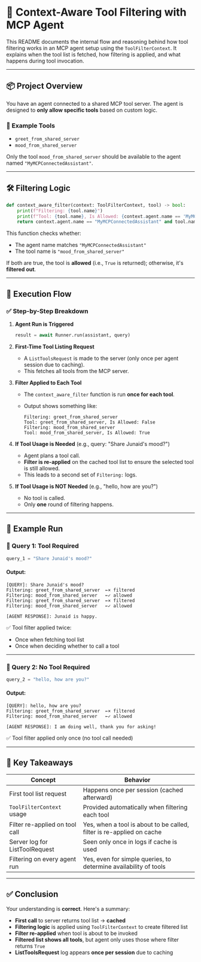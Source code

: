 # 🧠 Context-Aware Tool Filtering with MCP Agent

This README documents the internal flow and reasoning behind how tool filtering works in an MCP agent setup using the `ToolFilterContext`. It explains when the tool list is fetched, how filtering is applied, and what happens during tool invocation.

---

## 📦 Project Overview

You have an agent connected to a shared MCP tool server. The agent is designed to **only allow specific tools** based on custom logic.

### 🔧 Example Tools

* `greet_from_shared_server`
* `mood_from_shared_server`

Only the tool `mood_from_shared_server` should be available to the agent named `"MyMCPConnectedAssistant"`.

---

## 🛠️ Filtering Logic

```python
def context_aware_filter(context: ToolFilterContext, tool) -> bool:
    print(f"Filtering: {tool.name}")
    print(f"Tool: {tool.name}, Is Allowed: {context.agent.name == 'MyMCPConnectedAssistant' and tool.name == 'mood_from_shared_server'}")
    return context.agent.name == "MyMCPConnectedAssistant" and tool.name == "mood_from_shared_server"
```

This function checks whether:

* The agent name matches `"MyMCPConnectedAssistant"`
* The tool name is `"mood_from_shared_server"`

If both are true, the tool is **allowed** (i.e., `True` is returned); otherwise, it's **filtered out**.

---

## 🔄 Execution Flow

### ✅ Step-by-Step Breakdown

1. **Agent Run is Triggered**

   ```python
   result = await Runner.run(assistant, query)
   ```

2. **First-Time Tool Listing Request**

   * A `ListToolsRequest` is made to the server (only once per agent session due to caching).
   * This fetches all tools from the MCP server.

3. **Filter Applied to Each Tool**

   * The `context_aware_filter` function is run **once for each tool**.
   * Output shows something like:

     ```
     Filtering: greet_from_shared_server
     Tool: greet_from_shared_server, Is Allowed: False
     Filtering: mood_from_shared_server
     Tool: mood_from_shared_server, Is Allowed: True
     ```

4. **If Tool Usage is Needed** (e.g., query: "Share Junaid's mood?")

   * Agent plans a tool call.
   * **Filter is re-applied** on the cached tool list to ensure the selected tool is still allowed.
   * This leads to a second set of `Filtering:` logs.

5. **If Tool Usage is NOT Needed** (e.g., "hello, how are you?")

   * No tool is called.
   * Only **one** round of filtering happens.

---

## 🧪 Example Run

### 🔹 Query 1: Tool Required

```python
query_1 = "Share Junaid's mood?"
```

#### Output:

```
[QUERY]: Share Junaid's mood?
Filtering: greet_from_shared_server  ←× filtered
Filtering: mood_from_shared_server   ←✓ allowed
Filtering: greet_from_shared_server  ←× filtered
Filtering: mood_from_shared_server   ←✓ allowed

[AGENT RESPONSE]: Junaid is happy.
```

✅ Tool filter applied twice:

* Once when fetching tool list
* Once when deciding whether to call a tool

---

### 🔹 Query 2: No Tool Required

```python
query_2 = "hello, how are you?"
```

#### Output:

```
[QUERY]: hello, how are you?
Filtering: greet_from_shared_server  ←× filtered
Filtering: mood_from_shared_server   ←✓ allowed

[AGENT RESPONSE]: I am doing well, thank you for asking!
```

✅ Tool filter applied only once (no tool call needed)

---

## 🧠 Key Takeaways

| Concept                        | Behavior                                                              |
| ------------------------------ | --------------------------------------------------------------------- |
| First tool list request        | Happens once per session (cached afterward)                           |
| `ToolFilterContext` usage      | Provided automatically when filtering each tool                       |
| Filter re-applied on tool call | Yes, when a tool is about to be called, filter is re-applied on cache |
| Server log for ListToolRequest | Seen only once in logs if cache is used                               |
| Filtering on every agent run   | Yes, even for simple queries, to determine availability of tools      |

---

## ✅ Conclusion

Your understanding is **correct**. Here's a summary:

* **First call** to server returns tool list → **cached**
* **Filtering logic** is applied using `ToolFilterContext` to create filtered list
* **Filter re-applied** when tool is about to be invoked
* **Filtered list shows all tools**, but agent only uses those where filter returns `True`
* **ListToolsRequest** log appears **once per session** due to caching

